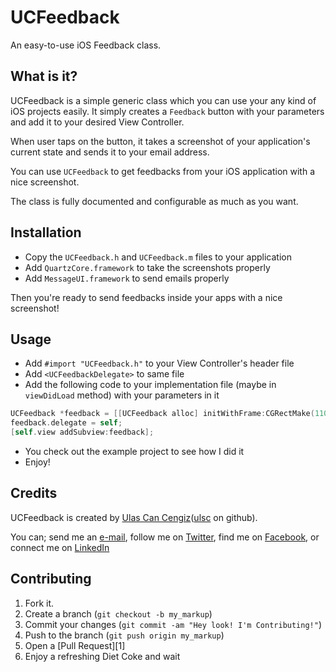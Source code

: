 UCFeedback
==========

An easy-to-use iOS Feedback class.

What is it?
-----------

UCFeedback is a simple generic class which you can use your any kind of iOS projects easily.
It simply creates a `Feedback` button with your parameters and add it to your desired View Controller.

When user taps on the button, it takes a screenshot of your application's current state and sends it to your email address.

You can use `UCFeedback` to get feedbacks from your iOS application with a nice screenshot.

The class is fully documented and configurable as much as you want.


Installation
------------

* Copy the `UCFeedback.h` and `UCFeedback.m` files to your application
* Add `QuartzCore.framework` to take the screenshots properly
* Add `MessageUI.framework` to send emails properly

Then you're ready to send feedbacks inside your apps with a nice screenshot!


Usage
-----

* Add `#import "UCFeedback.h"` to your View Controller's header file
* Add `<UCFeedbackDelegate>` to same file
* Add the following code to your implementation file (maybe in `viewDidLoad` method) with your parameters in it

``` objective-c
UCFeedback *feedback = [[UCFeedback alloc] initWithFrame:CGRectMake(110, 150, 100, 50) andTitle:@"Feedback" andButtonType:UIButtonTypeRoundedRect];
feedback.delegate = self;
[self.view addSubview:feedback];
```
* You check out the example project to see how I did it
* Enjoy!


Credits
-------

UCFeedback is created by [Ulas Can Cengiz](http://ulas.co)([ulsc](https://github.com/ulsc/) on github).

You can;
send me an [e-mail](mailto:ulas@ulas.co),
follow me on [Twitter](https://twitter.com/ulsc),
find me on [Facebook](http://facebook.com/ulascancengiz), or
connect me on [LinkedIn](http://linkedin.com/in/ulascengiz)


Contributing
------------

1. Fork it.
2. Create a branch (`git checkout -b my_markup`)
3. Commit your changes (`git commit -am "Hey look! I'm Contributing!"`)
4. Push to the branch (`git push origin my_markup`)
5. Open a [Pull Request][1]
6. Enjoy a refreshing Diet Coke and wait
